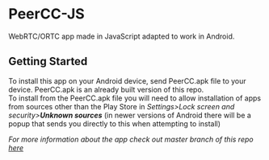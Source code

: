 # PeerCC-JS

WebRTC/ORTC app made in JavaScript adapted to work in Android.

## Getting Started

To install this app on your Android device, send PeerCC.apk file to your device. PeerCC.apk is an already built version of this repo.  
To install from the PeerCC.apk file you will need to allow installation of apps from sources other than the Play Store in *Settings>Lock screen and security>**Unknown sources*** (in newer versions of Android there will be a popup that sends you directly to this when attempting to install)


*For more information about the app check out master branch of this repo [here](https://github.com/OpticalTone/PeerCC-Browser#peercc-browser)*
